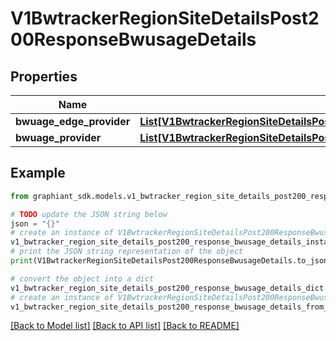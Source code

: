 # V1BwtrackerRegionSiteDetailsPost200ResponseBwusageDetails


## Properties

Name | Type | Description | Notes
------------ | ------------- | ------------- | -------------
**bwuage_edge_provider** | [**List[V1BwtrackerRegionSiteDetailsPost200ResponseBwusageDetailsBwuageEdgeProviderInner]**](V1BwtrackerRegionSiteDetailsPost200ResponseBwusageDetailsBwuageEdgeProviderInner.md) |  | [optional] 
**bwuage_provider** | [**List[V1BwtrackerRegionSiteDetailsPost200ResponseBwusageDetailsBwuageProviderInner]**](V1BwtrackerRegionSiteDetailsPost200ResponseBwusageDetailsBwuageProviderInner.md) |  | [optional] 

## Example

```python
from graphiant_sdk.models.v1_bwtracker_region_site_details_post200_response_bwusage_details import V1BwtrackerRegionSiteDetailsPost200ResponseBwusageDetails

# TODO update the JSON string below
json = "{}"
# create an instance of V1BwtrackerRegionSiteDetailsPost200ResponseBwusageDetails from a JSON string
v1_bwtracker_region_site_details_post200_response_bwusage_details_instance = V1BwtrackerRegionSiteDetailsPost200ResponseBwusageDetails.from_json(json)
# print the JSON string representation of the object
print(V1BwtrackerRegionSiteDetailsPost200ResponseBwusageDetails.to_json())

# convert the object into a dict
v1_bwtracker_region_site_details_post200_response_bwusage_details_dict = v1_bwtracker_region_site_details_post200_response_bwusage_details_instance.to_dict()
# create an instance of V1BwtrackerRegionSiteDetailsPost200ResponseBwusageDetails from a dict
v1_bwtracker_region_site_details_post200_response_bwusage_details_from_dict = V1BwtrackerRegionSiteDetailsPost200ResponseBwusageDetails.from_dict(v1_bwtracker_region_site_details_post200_response_bwusage_details_dict)
```
[[Back to Model list]](../README.md#documentation-for-models) [[Back to API list]](../README.md#documentation-for-api-endpoints) [[Back to README]](../README.md)


